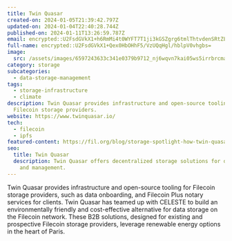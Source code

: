 ```yaml
---
title: Twin Quasar
created-on: 2024-01-05T21:39:42.797Z
updated-on: 2024-01-04T22:40:28.744Z
published-on: 2024-01-11T13:26:59.787Z
email: encrypted::U2FsdGVkX1+h6RmMi4t0WYFT7T1ji3kGSZgrg6tmlThtvdenSRtZLk9QnL17fSZg
full-name: encrypted::U2FsdGVkX1+Qex0HbOHhF5/VzUQqHgl/hblpV0vhgbs=
image:
  src: /assets/images/6597243633c341e0379b9712_nj6wqvn7kai05ws5irrbrcma4zz_ctatdako4sxlrio.png
category: storage
subcategories:
  - data-storage-management
tags:
  - storage-infrastructure
  - climate
description: Twin Quasar provides infrastructure and open-source tooling for
  Filecoin storage providers.
website: https://www.twinquasar.io/
tech:
  - filecoin
  - ipfs
featured-content: https://fil.org/blog/storage-spotlight-how-twin-quasar-and-celeste-are-bringing-green-data-hosting-to-european-data-storage-clients/
seo:
  title: Twin Quasar
  description: Twin Quasar offers decentralized storage solutions for data hosting
    and management.
---
```


Twin Quasar provides infrastructure and open-source tooling for Filecoin storage providers, such as data onboarding, and Filecoin Plus notary services for clients. Twin Quasar has teamed up with CELESTE to build an environmentally friendly and cost-effective alternative for data storage on the Filecoin network. These B2B solutions, designed for existing and prospective Filecoin storage providers, leverage renewable energy options in the heart of Paris.
